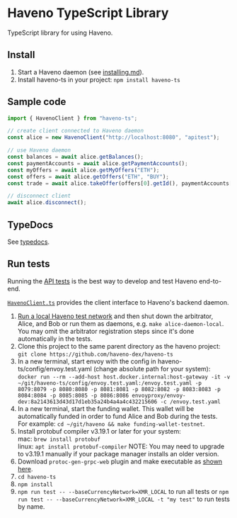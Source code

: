# Haveno TypeScript Library

TypeScript library for using Haveno.

## Install

1. Start a Haveno daemon (see [installing.md](https://github.com/haveno-dex/haveno/blob/master/docs/installing.md)).
2. Install haveno-ts in your project: `npm install haveno-ts`

## Sample code

```js
import { HavenoClient } from "haveno-ts";

// create client connected to Haveno daemon
const alice = new HavenoClient("http://localhost:8080", "apitest");

// use Haveno daemon
const balances = await alice.getBalances();
const paymentAccounts = await alice.getPaymentAccounts();
const myOffers = await alice.getMyOffers("ETH");
const offers = await alice.getOffers("ETH", "BUY");
const trade = await alice.takeOffer(offers[0].getId(), paymentAccounts[0].getId());

// disconnect client
await alice.disconnect();
```

## TypeDocs

See [typedocs](https://haveno-dex.github.io/haveno-ts/classes/HavenoClient.HavenoClient-1.html).

## Run tests

Running the [API tests](./src/HavenoClient.test.ts) is the best way to develop and test Haveno end-to-end.

[`HavenoClient.ts`](./src/HavenoClient.ts) provides the client interface to Haveno's backend daemon.

1. [Run a local Haveno test network](https://github.com/haveno-dex/haveno/blob/master/docs/installing.md) and then shut down the arbitrator, Alice, and Bob or run them as daemons, e.g. `make alice-daemon-local`. You may omit the arbitrator registration steps since it's done automatically in the tests.
2. Clone this project to the same parent directory as the haveno project: `git clone https://github.com/haveno-dex/haveno-ts`
3. In a new terminal, start envoy with the config in haveno-ts/config/envoy.test.yaml (change absolute path for your system): `docker run --rm --add-host host.docker.internal:host-gateway -it -v ~/git/haveno-ts/config/envoy.test.yaml:/envoy.test.yaml -p 8079:8079 -p 8080:8080 -p 8081:8081 -p 8082:8082 -p 8083:8083 -p 8084:8084 -p 8085:8085 -p 8086:8086 envoyproxy/envoy-dev:8a2143613d43d17d1eb35a24b4a4a4c432215606 -c /envoy.test.yaml`
4. In a new terminal, start the funding wallet. This wallet will be automatically funded in order to fund Alice and Bob during the tests.<br>For example: `cd ~/git/haveno && make funding-wallet-testnet`.
5. Install protobuf compiler v3.19.1 or later for your system:<br>
    mac: `brew install protobuf`<br>
    linux: `apt install protobuf-compiler`
    NOTE: You may need to upgrade to v3.19.1 manually if your package manager installs an older version.
6. Download `protoc-gen-grpc-web` plugin and make executable as [shown here](https://github.com/grpc/grpc-web#code-generator-plugin).
7. `cd haveno-ts`
8. `npm install`
9. `npm run test -- --baseCurrencyNetwork=XMR_LOCAL` to run all tests or `npm run test -- --baseCurrencyNetwork=XMR_LOCAL -t "my test"` to run tests by name.